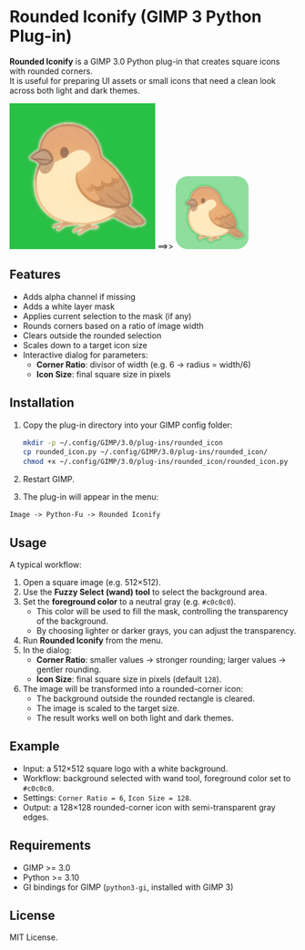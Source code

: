 # Rounded Iconify (GIMP 3 Python Plug-in)

**Rounded Iconify** is a GIMP 3.0 Python plug-in that creates square icons
with rounded corners.  
It is useful for preparing UI assets or small icons that need a clean look
across both light and dark themes.

![Suzume](suzume.png)
==>>
![Suzume Icon](suzume-icon.png)

## Features

- Adds alpha channel if missing
- Adds a white layer mask
- Applies current selection to the mask (if any)
- Rounds corners based on a ratio of image width
- Clears outside the rounded selection
- Scales down to a target icon size
- Interactive dialog for parameters:
  - **Corner Ratio**: divisor of width (e.g. 6 → radius = width/6)
  - **Icon Size**: final square size in pixels

## Installation

1. Copy the plug-in directory into your GIMP config folder:

   ```bash
   mkdir -p ~/.config/GIMP/3.0/plug-ins/rounded_icon
   cp rounded_icon.py ~/.config/GIMP/3.0/plug-ins/rounded_icon/
   chmod +x ~/.config/GIMP/3.0/plug-ins/rounded_icon/rounded_icon.py
   ```
2. Restart GIMP.

3. The plug-in will appear in the menu:

```
Image -> Python-Fu -> Rounded Iconify
```

## Usage

A typical workflow:

1. Open a square image (e.g. 512×512).
2. Use the **Fuzzy Select (wand) tool** to select the background area.
3. Set the **foreground color** to a neutral gray (e.g. `#c0c0c0`).
    * This color will be used to fill the mask, controlling the
    transparency of the background.
    * By choosing lighter or darker grays, you can adjust the transparency.
4. Run **Rounded Iconify** from the menu.
5. In the dialog:
    * **Corner Ratio**: smaller values -> stronger rounding; larger values
    -> gentler rounding.
    * **Icon Size**: final square size in pixels (default `128`).
6. The image will be transformed into a rounded-corner icon:
    * The background outside the rounded rectangle is cleared.
    * The image is scaled to the target size.
    * The result works well on both light and dark themes.

## Example

* Input: a 512×512 square logo with a white background.
* Workflow: background selected with wand tool, foreground color set to `#c0c0c0`.
* Settings: `Corner Ratio = 6`, `Icon Size = 128`.
* Output: a 128×128 rounded-corner icon with semi-transparent gray edges.

## Requirements

* GIMP >= 3.0
* Python >= 3.10
* GI bindings for GIMP (`python3-gi`, installed with GIMP 3)

## License

MIT License.
